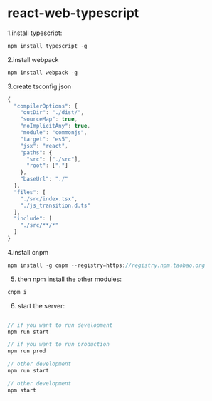 # react-web-typescript

1.install typescript:
```javascript
npm install typescript -g
```

2.install webpack
```javascript
npm install webpack -g
```

3.create tsconfig.json
```javascript
{
  "compilerOptions": {
    "outDir": "./dist/",
    "sourceMap": true,
    "noImplicitAny": true,
    "module": "commonjs",
    "target": "es5",
    "jsx": "react",
    "paths": {
      "src": ["./src"],
      "root": ["."]
    },
    "baseUrl": "./"
  },
  "files": [
    "./src/index.tsx",
    "./js_transition.d.ts"
  ],
  "include": [
    "./src/**/*"
  ]
}
```

4.install cnpm
```javascript
npm install -g cnpm --registry=https://registry.npm.taobao.org
```


5. then npm install the other modules:
```javascript
cnpm i
```

6. start the server:
```javascript

// if you want to run development
npm run start

// if you want to run production
npm run prod

// other development
npm run start

// other development
npm start

```